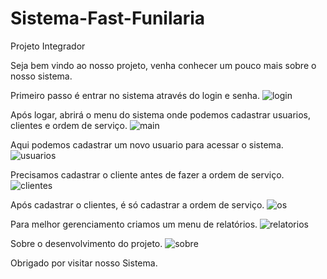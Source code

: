 # Sistema-Fast-Funilaria
Projeto Integrador


Seja bem vindo ao nosso projeto, venha conhecer um pouco mais sobre o nosso sistema.



Primeiro passo é entrar no sistema através do login e senha.
![login](https://github.com/lucasmcostaa/Sistema-Fast-Funilaria/assets/93685778/0000b15c-af2e-469f-a259-756f9a0119d0)


Após logar, abrirá o menu do sistema onde podemos cadastrar usuarios, clientes e ordem de serviço.
![main](https://github.com/lucasmcostaa/Sistema-Fast-Funilaria/assets/93685778/7f6b000a-dbeb-41ad-8759-4ddd8a9783ae)


Aqui podemos cadastrar um novo usuario para acessar o sistema.
![usuarios](https://github.com/lucasmcostaa/Sistema-Fast-Funilaria/assets/93685778/f6eb4264-83a4-4218-87f5-29cd6d6a35c0)


Precisamos cadastrar o cliente antes de fazer a ordem de serviço.
![clientes](https://github.com/lucasmcostaa/Sistema-Fast-Funilaria/assets/93685778/778ec9de-231b-4201-8baf-52571bee2765)


Após cadastrar o clientes, é só cadastrar a ordem de serviço.
![os](https://github.com/lucasmcostaa/Sistema-Fast-Funilaria/assets/93685778/8ac4ef65-0722-406d-82ac-48bf68b6802f)


Para melhor gerenciamento criamos um menu de relatórios.
![relatorios](https://github.com/lucasmcostaa/Sistema-Fast-Funilaria/assets/93685778/9737709a-ce6f-4952-907b-34b553ba5505)


Sobre o desenvolvimento do projeto.
![sobre](https://github.com/lucasmcostaa/Sistema-Fast-Funilaria/assets/93685778/b0b6f5f3-d793-4b17-8ffe-a4f490d9bd7d)


Obrigado por visitar nosso Sistema.






